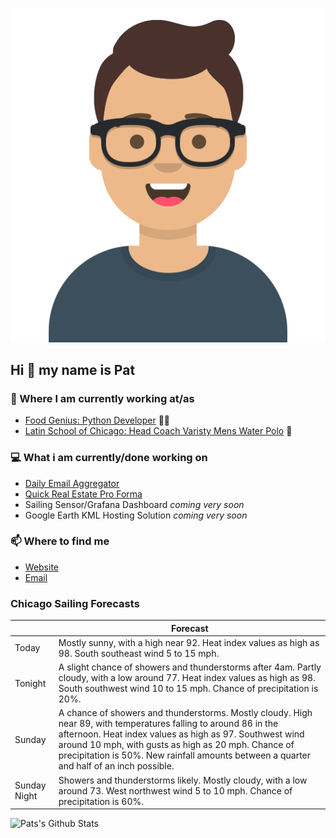 [![Social banner for p-j-falconer](https://raw.githubusercontent.com/P-J-FALCONER/P-J-FALCONER/master/assets/avataaars.svg)](https://patfalconer.com/)
## Hi :wave: my name is Pat

### 💼 Where I am currently working at/as
- [Food Genius: Python Developer](https://getfoodgenius.com/) 🍔🐍
- [Latin School of Chicago: Head Coach Varisty Mens Water Polo](https://www.latinschool.org/) 🤽


### 💻 What i am currently/done working on
 - [Daily Email Aggregator](https://github.com/P-J-FALCONER/dott_daily_mail)
 - [Quick Real Estate Pro Forma](https://github.com/P-J-FALCONER/henry)
 - Sailing Sensor/Grafana Dashboard *coming very soon*
 - Google Earth KML Hosting Solution *coming very soon*

### 📫 Where to find me
 - [Website](https://patfalconer.com/)
 - [Email](mailto:patrick.j.falconer@gmail.com)


### Chicago Sailing Forecasts
|   | Forecast  |
|---|---|
| Today | Mostly sunny, with a high near 92. Heat index values as high as 98. South southeast wind 5 to 15 mph. |
| Tonight | A slight chance of showers and thunderstorms after 4am. Partly cloudy, with a low around 77. Heat index values as high as 98. South southwest wind 10 to 15 mph. Chance of precipitation is 20%. |
| Sunday | A chance of showers and thunderstorms. Mostly cloudy. High near 89, with temperatures falling to around 86 in the afternoon. Heat index values as high as 97. Southwest wind around 10 mph, with gusts as high as 20 mph. Chance of precipitation is 50%. New rainfall amounts between a quarter and half of an inch possible. |
| Sunday Night | Showers and thunderstorms likely. Mostly cloudy, with a low around 73. West northwest wind 5 to 10 mph. Chance of precipitation is 60%. |

![Pats's Github Stats](https://github-readme-stats.vercel.app/api?username=p-j-falconer&show_icons=true&theme=radical)
